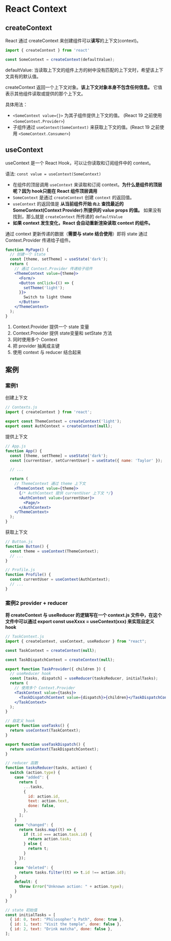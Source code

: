 # React Context

## createContext

React 通过 createContext 来创建组件可以**读写**的上下文(context)。

```jsx
import { createContext } from 'react'

const SomeContext = createContext(defaultValue);
```

defaultValue: 当读取上下文的组件上方的树中没有匹配的上下文时，希望该上下文具有的默认值。

createContext 返回一个上下文对象。**该上下文对象本身不包含任何信息。** 它值表示其他组件读取或提供的那个上下文。

具体用法：

- `<SomeContext value={}>` 为其子组件提供上下文的值。 (React 19 之前使用 `<SomeContext.Provider>`)
- 子组件通过 `useContext(SomeContext)` 来获取上下文的值。(React 19 之前使用 `<SomeContext.Consumer>`)

## useContext

useContext 是一个 React Hook，可以让你读取和订阅组件中的 context。

语法: `const value = useContext(SomeContext)`

- 在组件的顶层调用 `useContext` 来读取和订阅 context。**为什么是组件的顶层呢？因为 hook只能在 React 组件顶层调用**
- `SomeContext` 是通过 `createContext` 创建 `context` 的返回值。
- `useContext` 的返回值是 **从当前组件开始 `向上` 查找最近的 SomeContext(Context Provider) 所提供的 value props 的值。**
  如果没有找到，那么就是 `createContext` 所传递的 `defaultValue`
- **如果 context 发生变化，React 会自动重新渲染读取 context 的组件。**

通过 context 更新传递的数据（**需要与 state 结合使用**）即将 state 通过 Context.Provider 传递给子组件。

```jsx
function MyPage() {
  // 创建一个 state
  const [theme, setTheme] = useState('dark');
  return (
    // 通过 Context.Provider 传递给子组件
    <ThemeContext value={theme}>
      <Form/>
      <Button onClick={() => {
        setTheme('light');
      }}>
        Switch to light theme
      </Button>
    </ThemeContext>
  );
}
```

1. Context.Provider 提供一个 state 变量
2. Context.Provider 提供 state变量和 setState 方法
3. 同时使用多个 Context
4. 把 provider 抽离成主键
5. 使用 context 与 reducer 结合起来

## 案例

### 案例1

创建上下文

```jsx
// Contexts.js
import { createContext } from 'react';

export const ThemeContext = createContext('light');
export const AuthContext = createContext(null);
```

提供上下文

```jsx
// App.js
function App() {
  const [theme, setTheme] = useState('dark');
  const [currentUser, setCurrentUser] = useState({ name: 'Taylor' });

  // ...

  return (
    // ThemeContext 通过 theme 上下文
    <ThemeContext value={theme}>
      {/* AuthContext 提供 currentUser 上下文 */}
      <AuthContext value={currentUser}>
        <Page/>
      </AuthContext>
    </ThemeContext>
  );
}
```

获取上下文

```jsx
// Button.js
function Button() {
  const theme = useContext(ThemeContext);
  // ...
}

// Profile.js
function Profile() {
  const currentUser = useContext(AuthContext);
  // ...
}
```

### 案例2 provider + reducer

**将 createContext 与 useReducer 的逻辑写在一个 context.js 文件中，在这个文件中可以通过 export const useXxxx =
useContext(xxx) 来实现自定义 hook**

```jsx
// TaskContext.js
import { createContext, useContext, useReducer } from "react";

const TaskContext = createContext(null);

const TaskDispatchContext = createContext(null);

export function TaskProvider({ children }) {
  // useReducer hook
  const [tasks, dispatch] = useReducer(tasksReducer, initialTasks);
  return (
    // 使用多个 Context.Provider
    <TaskContext value={tasks}>
      <TaskDispatchContext value={dispatch}>{children}</TaskDispatchContext>
    </TaskContext>
  );
}

// 自定义 hook
export function useTasks() {
  return useContext(TaskContext);
}

export function useTaskDispatch() {
  return useContext(TaskDispatchContext);
}

// reducer 函数
function tasksReducer(tasks, action) {
  switch (action.type) {
    case "added": {
      return [
        ...tasks,
        {
          id: action.id,
          text: action.text,
          done: false,
        },
      ];
    }
    case "changed": {
      return tasks.map((t) => {
        if (t.id === action.task.id) {
          return action.task;
        } else {
          return t;
        }
      });
    }
    case "deleted": {
      return tasks.filter((t) => t.id !== action.id);
    }
    default: {
      throw Error("Unknown action: " + action.type);
    }
  }
}

// state 初始值
const initialTasks = [
  { id: 0, text: "Philosopher’s Path", done: true },
  { id: 1, text: "Visit the temple", done: false },
  { id: 2, text: "Drink matcha", done: false },
];
```




